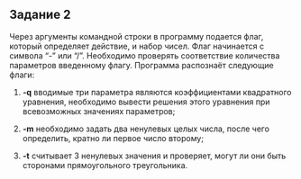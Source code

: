 ## Задание 2

Через аргументы командной строки в программу подается флаг, который определяет действие, и набор чисел. Флаг начинается с символа “-” или “/”. Необходимо проверять соответствие количества параметров введенному флагу. Программа распознаёт следующие флаги:

1. **-q** вводимые три параметра являются коэффициентами квадратного уравнения, необходимо вывести решения этого уравнения при всевозможных значениях параметров;

2. **-m** необходимо задать два ненулевых целых числа, после чего определить, кратно ли первое число второму;

3. **-t** считывает 3 ненулевых значения и проверяет, могут ли они быть сторонами прямоугольного треугольника.
